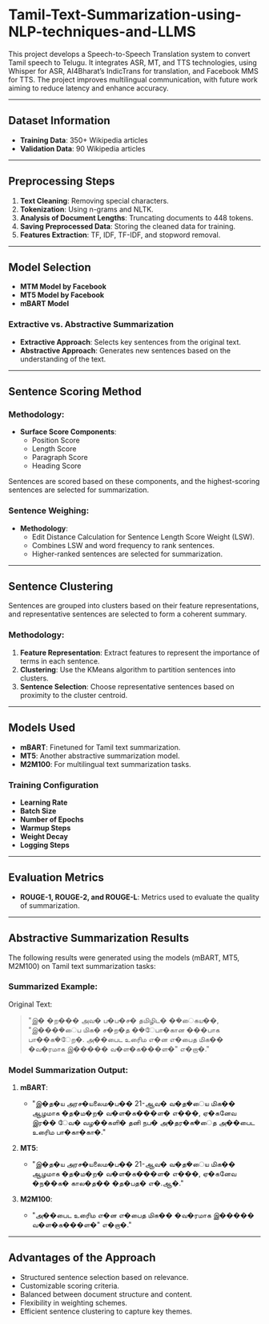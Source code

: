 # Tamil-Text-Summarization-using-NLP-techniques-and-LLMS
This project develops a Speech-to-Speech Translation system to convert Tamil speech to Telugu. It integrates ASR, MT, and TTS technologies, using Whisper for ASR, AI4Bharat’s IndicTrans for translation, and Facebook MMS for TTS. The project improves multilingual communication, with future work aiming to reduce latency and enhance accuracy.

---

## Dataset Information

- **Training Data**: 350+ Wikipedia articles
- **Validation Data**: 90 Wikipedia articles

---

## Preprocessing Steps

1. **Text Cleaning**: Removing special characters.
2. **Tokenization**: Using n-grams and NLTK.
3. **Analysis of Document Lengths**: Truncating documents to 448 tokens.
4. **Saving Preprocessed Data**: Storing the cleaned data for training.
5. **Features Extraction**: TF, IDF, TF-IDF, and stopword removal.

---

## Model Selection

- **MTM Model by Facebook**
- **MT5 Model by Facebook**
- **mBART Model**

### Extractive vs. Abstractive Summarization

- **Extractive Approach**: Selects key sentences from the original text.
- **Abstractive Approach**: Generates new sentences based on the understanding of the text.

---

## Sentence Scoring Method

### Methodology:

- **Surface Score Components**:
  - Position Score
  - Length Score
  - Paragraph Score
  - Heading Score

Sentences are scored based on these components, and the highest-scoring sentences are selected for summarization.

### Sentence Weighing:

- **Methodology**:
  - Edit Distance Calculation for Sentence Length Score Weight (LSW).
  - Combines LSW and word frequency to rank sentences.
  - Higher-ranked sentences are selected for summarization.

---

## Sentence Clustering

Sentences are grouped into clusters based on their feature representations, and representative sentences are selected to form a coherent summary.

### Methodology:

1. **Feature Representation**: Extract features to represent the importance of terms in each sentence.
2. **Clustering**: Use the KMeans algorithm to partition sentences into clusters.
3. **Sentence Selection**: Choose representative sentences based on proximity to the cluster centroid.

---

## Models Used

- **mBART**: Finetuned for Tamil text summarization.
- **MT5**: Another abstractive summarization model.
- **M2M100**: For multilingual text summarization tasks.

### Training Configuration

- **Learning Rate**
- **Batch Size**
- **Number of Epochs**
- **Warmup Steps**
- **Weight Decay**
- **Logging Steps**

---

## Evaluation Metrics

- **ROUGE-1, ROUGE-2, and ROUGE-L**: Metrics used to evaluate the quality of summarization.

---

## Abstractive Summarization Results

The following results were generated using the models (mBART, MT5, M2M100) on Tamil text summarization tasks:

### Summarized Example:

Original Text:
> "இ� �ற��� அவ� ப�ப�ச� தமிழிட� ��ைகய��, "இ����ைப மிக� ச�ற�த ��ேபா�கான ���பாக பா��க�ேற�. அ��பைட உரிைம எ�ன எ�பைத மிக�� �வ�ரமாக இ����� வ�ள�க���ள�" எ�றா�."

### Model Summarization Output:

1. **mBART**:
   - "இ�த�ய அரச�யலைம�ப�� 21-ஆவ� வ�த�ைய மிக�� ஆழமாக �த�ம�ற� வ�ள�க���ள� எ���, ஏ�கனேவ இர�� ேவ� வழ��களி� தனி நப� அ�தர�க�ைத அ��பைட உரிைம பா�கா�கா�."

2. **MT5**:
   - "இ�த�ய அரச�யலைம�ப�� 21-ஆவ� வ�த�ைய மிக�� ஆழமாக �த�ம�ற� வ�ள�க���ள� எ���, ஏ�கனேவ �ந��க� கால�த�� �த�பத� எ�.ஆ�."

3. **M2M100**:
   - "அ��பைட உரிைம எ�ன எ�பைத மிக�� �வ�ரமாக இ����� வ�ள�க���ள�" எ�றா�."

---

## Advantages of the Approach

- Structured sentence selection based on relevance.
- Customizable scoring criteria.
- Balanced between document structure and content.
- Flexibility in weighting schemes.
- Efficient sentence clustering to capture key themes.

